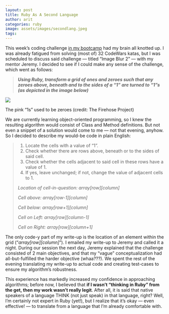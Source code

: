 ```yaml
---
layout: post
title: Ruby As A Second Language
author: arit
categories: ruby
image: assets/images/secondlang.jpeg
tags: 
---
```


This week’s coding challenge  [in my bootcamp](https://thefirehoseproject.com/)  had my brain all knotted up. I was already fatigued from solving (most of) 32 CodeWars katas, but I was scheduled to discuss said challenge — titled “Image Blur 2” — with my mentor Jeremy. I decided to see if I could make any sense of the challenge, which went as follows:

> **_Using Ruby, transform a grid of ones and zeroes such that any zeroes above, beneath and to the sides of a “1” are turned to “1”s (as depicted in the image below)_**

![](https://miro.medium.com/max/798/1*oB_-cC1FtnWthNXYHtm9Jw.png)

The pink “1s” used to be zeroes (credit: The Firehose Project)

We are currently learning object-oriented programming, so I knew the resulting algorithm would consist of Class and Method definitions. But not even a snippet of a solution would come to me — not that evening, anyhow. So I decided to describe my would-be code in plain English:

> 1. Locate the cells with a value of “1”.  
> 2. Check whether there are rows above, beneath or to the sides of said cell.  
> 3. Check whether the cells adjacent to said cell in these rows have a value of 1.  
> 4. If yes, leave unchanged; if not, change the value of adjacent cells to 1.  
> 
> _Location of cell-in-question: array[row][column]_
> 
> _Cell above: array[row-1][column]_
> 
> _Cell below: array[row+1][column]_
> 
> _Cell on Left: array[row][column-1]_
> 
> _Cell on Right: array[row][column+1]_

The only code-y part of my write-up is the location of an element within the grid (“_array[row][column]_”). I emailed my write-up to Jeremy and called it a night. During our session the next day, Jeremy explained that the challenge consisted of 2 main objectives, and that my “vague” conceptualization had all-but-fulfilled the harder objective (whaa???). We spent the rest of the evening translating my write-up to actual code and creating test-cases to ensure my algorithm’s robustness.

This experience has markedly increased my confidence in approaching algorithms; before now, I believed that **if I wasn’t “thinking in Ruby” from the get, then my work wasn’t really legit**. After all, it is said that native speakers of a language THINK (not just speak) in that language, right? Well, I’m certainly not expert in Ruby (yet!), but I realize that it’s okay — even effective! — to translate from a language that I’m already comfortable with.